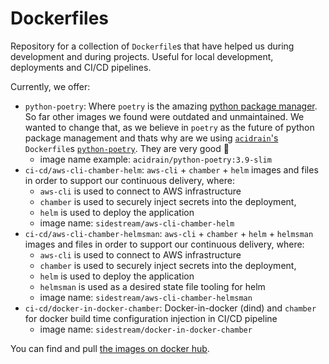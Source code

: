 # Dockerfiles

Repository for a collection of `Dockerfile`s that have helped us during development and during projects. Useful for local development, deployments and CI/CD pipelines.

Currently, we offer:

- `python-poetry`: Where `poetry` is the amazing [python package manager](https://python-poetry.org/). So far other images we found were outdated and unmaintained. We wanted to change that, as we believe in `poetry` as the future of python package management and thats why are we using [`acidrain`'s](https://hub.docker.com/u/acidrain) `Dockerfile`s [`python-poetry`](https://hub.docker.com/r/acidrain/python-poetry). They are very good 🙂
  - image name example: `acidrain/python-poetry:3.9-slim`
- `ci-cd/aws-cli-chamber-helm`: `aws-cli` + `chamber` + `helm` images and files in order to support our continuous delivery, where:
  - `aws-cli` is used to connect to AWS infrastructure
  - `chamber` is used to securely inject secrets into the deployment,
  - `helm` is used to deploy the application
  - image name: `sidestream/aws-cli-chamber-helm`
- `ci-cd/aws-cli-chamber-helmsman`: `aws-cli` + `chamber` + `helm` + `helmsman` images and files in order to support our continuous delivery, where:
  - `aws-cli` is used to connect to AWS infrastructure
  - `chamber` is used to securely inject secrets into the deployment,
  - `helm` is used to deploy the application
  - `helmsman` is used as a desired state file tooling for helm
  - image name: `sidestream/aws-cli-chamber-helmsman`
- `ci-cd/docker-in-docker-chamber`: Docker-in-docker (dind) and `chamber` for docker build time configuration injection in CI/CD pipeline
  - image name: `sidestream/docker-in-docker-chamber`

You can find and pull [the images on docker hub](https://hub.docker.com/r/sidestream).
